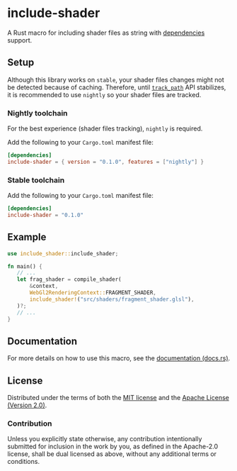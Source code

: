 # include-shader

A Rust macro for including shader files as string with [dependencies]() support.

## Setup

Although this library works on `stable`, your shader files changes might not be detected because of caching. Therefore, until [`track_path`](https://doc.rust-lang.org/stable/proc_macro/tracked_path/fn.path.html) API stabilizes, it is recommended to use `nightly` so your shader files are tracked.

### Nightly toolchain

For the best experience (shader files tracking), `nightly` is required.

Add the following to your `Cargo.toml` manifest file:

```toml
[dependencies]
include-shader = { version = "0.1.0", features = ["nightly"] }
```

### Stable toolchain

Add the following to your `Cargo.toml` manifest file:

```toml
[dependencies]
include-shader = "0.1.0"
```

## Example

```rust
use include_shader::include_shader;

fn main() {
   // ...
   let frag_shader = compile_shader(
       &context,
       WebGl2RenderingContext::FRAGMENT_SHADER,
       include_shader!("src/shaders/fragment_shader.glsl"),
   )?;
   // ...
}
```

## Documentation

For more details on how to use this macro, see the [documentation (docs.rs)]().

## License

Distributed under the terms of both the [MIT license](LICENSE-MIT) and the [Apache License (Version 2.0)](LICENSE-APACHE).

### Contribution
Unless you explicitly state otherwise, any contribution intentionally submitted
for inclusion in the work by you, as defined in the Apache-2.0 license, shall be
dual licensed as above, without any additional terms or conditions.